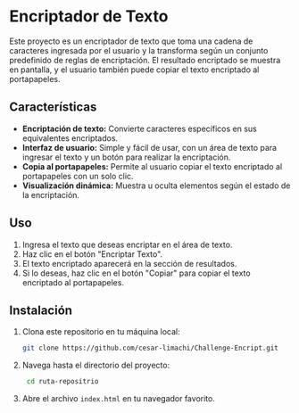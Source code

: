 # Encriptador de Texto

Este proyecto es un encriptador de texto que toma una cadena de caracteres ingresada por el usuario y la transforma según un conjunto predefinido de reglas de encriptación. El resultado encriptado se muestra en pantalla, y el usuario también puede copiar el texto encriptado al portapapeles.

## Características

- **Encriptación de texto:** Convierte caracteres específicos en sus equivalentes encriptados.
- **Interfaz de usuario:** Simple y fácil de usar, con un área de texto para ingresar el texto y un botón para realizar la encriptación.
- **Copia al portapapeles:** Permite al usuario copiar el texto encriptado al portapapeles con un solo clic.
- **Visualización dinámica:** Muestra u oculta elementos según el estado de la encriptación.

## Uso

1. Ingresa el texto que deseas encriptar en el área de texto.
2. Haz clic en el botón "Encriptar Texto".
3. El texto encriptado aparecerá en la sección de resultados.
4. Si lo deseas, haz clic en el botón "Copiar" para copiar el texto encriptado al portapapeles.

## Instalación

1. Clona este repositorio en tu máquina local:
   ```bash
   git clone https://github.com/cesar-limachi/Challenge-Encript.git
2. Navega hasta el directorio del proyecto:
   ```bash
    cd ruta-repositrio
3. Abre el archivo `index.html` en tu navegador favorito.
